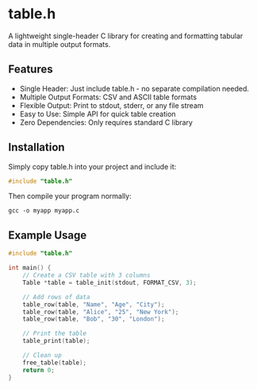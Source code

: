 # table.h

A lightweight single-header C library for creating and formatting tabular data in multiple output formats.

## Features

- Single Header: Just include table.h - no separate compilation needed.
- Multiple Output Formats: CSV and ASCII table formats
- Flexible Output: Print to stdout, stderr, or any file stream
- Easy to Use: Simple API for quick table creation
- Zero Dependencies: Only requires standard C library

## Installation

Simply copy table.h into your project and include it:

```c
#include "table.h"
```

Then compile your program normally:

```console
gcc -o myapp myapp.c
```

## Example Usage

```c
#include "table.h"

int main() {
    // Create a CSV table with 3 columns
    Table *table = table_init(stdout, FORMAT_CSV, 3);

    // Add rows of data
    table_row(table, "Name", "Age", "City");
    table_row(table, "Alice", "25", "New York");
    table_row(table, "Bob", "30", "London");

    // Print the table
    table_print(table);

    // Clean up
    free_table(table);
    return 0;
}
```
